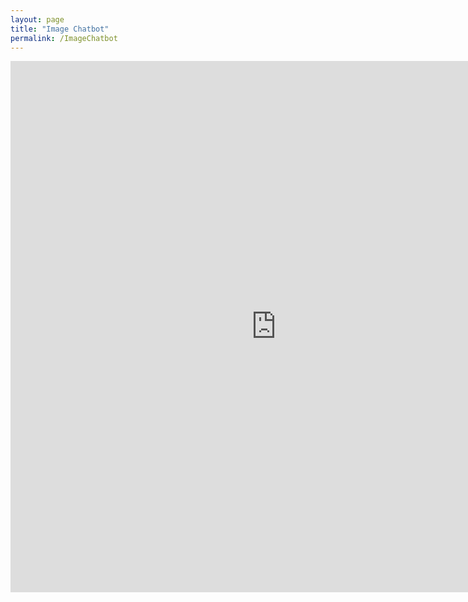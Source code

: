```yaml
---
layout: page
title: "Image Chatbot"
permalink: /ImageChatbot
---
```


<iframe
    src="https://dkondic-ImageChatbot.hf.space"
    frameborder="0"
    width="850"
    height="850"
></iframe>